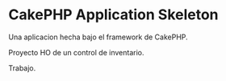 # CakePHP Application Skeleton
Una aplicacion hecha bajo el framework de CakePHP.

Proyecto HO de un control de inventario.

Trabajo.
